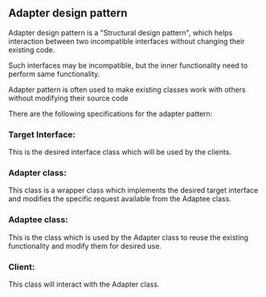 ## Adapter design pattern

Adapter design pattern is a "Structural design pattern", which helps interaction between two incompatible interfaces without changing their existing code.

Such interfaces may be incompatible, but the inner functionality need to perform same functionality.

Adapter pattern is often used to make existing classes work with others without modifying their source code

There are the following specifications for the adapter pattern:

### Target Interface: 
This is the desired interface class which will be used by the clients.
### Adapter class: 
This class is a wrapper class which implements the desired target interface and modifies the specific request available from the Adaptee class.
### Adaptee class: 
This is the class which is used by the Adapter class to reuse the existing functionality and modify them for desired use.
### Client: 
This class will interact with the Adapter class.